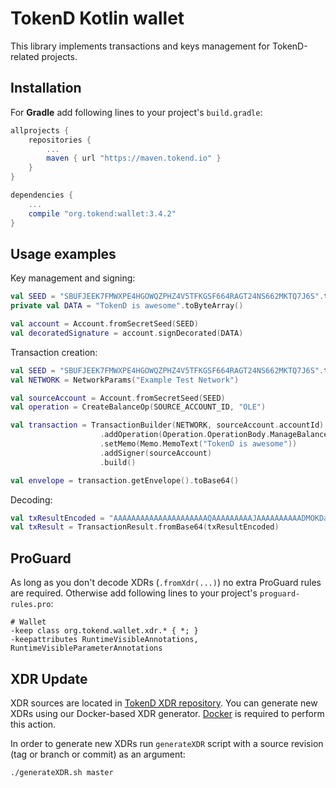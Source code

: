 # TokenD Kotlin wallet

This library implements transactions and keys management for TokenD-related projects.

## Installation

For **Gradle** add following lines to your project's `build.gradle`:
```groovy
allprojects {
    repositories {
        ...
        maven { url "https://maven.tokend.io" }
    }
}

dependencies {
    ...
    compile "org.tokend:wallet:3.4.2"
}

```

## Usage examples

Key management and signing:

```kotlin
val SEED = "SBUFJEEK7FMWXPE4HGOWQZPHZ4V5TFKGSF664RAGT24NS662MKTQ7J6S".toCharArray()
private val DATA = "TokenD is awesome".toByteArray()

val account = Account.fromSecretSeed(SEED)
val decoratedSignature = account.signDecorated(DATA)
```

Transaction creation:

```kotlin
val SEED = "SBUFJEEK7FMWXPE4HGOWQZPHZ4V5TFKGSF664RAGT24NS662MKTQ7J6S".toCharArray()
val NETWORK = NetworkParams("Example Test Network")

val sourceAccount = Account.fromSecretSeed(SEED)
val operation = CreateBalanceOp(SOURCE_ACCOUNT_ID, "OLE")

val transaction = TransactionBuilder(NETWORK, sourceAccount.accountId)
                    .addOperation(Operation.OperationBody.ManageBalance(operation))
                    .setMemo(Memo.MemoText("TokenD is awesome"))
                    .addSigner(sourceAccount)
                    .build()

val envelope = transaction.getEnvelope().toBase64()
```

Decoding:
```kotlin
val txResultEncoded = "AAAAAAAAAAAAAAAAAAAAAQAAAAAAAAAJAAAAAAAAAADMOKDasWPzpJIqN9sWipdvcjEZRTnGBvUezXbEd6rKMAAAAAAAAAAA"
val txResult = TransactionResult.fromBase64(txResultEncoded)
```

## ProGuard
As long as you don't decode XDRs (`.fromXdr(...)`) no extra ProGuard
rules are required. Otherwise add following lines to your
project's `proguard-rules.pro`:
```proguard
# Wallet
-keep class org.tokend.wallet.xdr.* { *; }
-keepattributes RuntimeVisibleAnnotations, RuntimeVisibleParameterAnnotations
```
## XDR Update
XDR sources are located in [TokenD XDR repository](https://github.com/tokend/xdr/).
You can generate new XDRs using our Docker-based XDR generator.
[Docker](https://www.docker.com/) is required to perform this action.

In order to generate new XDRs run `generateXDR` script with a source revision (tag or branch or commit) as an argument:

```bash
./generateXDR.sh master
```
